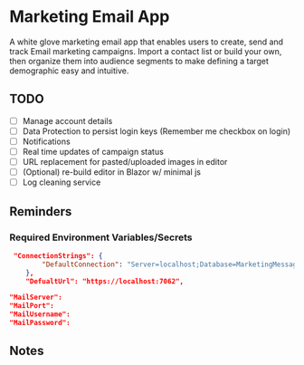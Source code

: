 # Marketing Email App

A white glove marketing email app that enables users to create, send and track Email marketing campaigns.
Import a contact list or build your own, then organize them into audience segments to make defining a target demographic easy and intuitive.

## TODO

- [ ] Manage account details
- [ ] Data Protection to persist login keys (Remember me checkbox on login)
- [ ] Notifications
- [ ] Real time updates of campaign status
- [ ] URL replacement for pasted/uploaded images in editor
- [ ] (Optional) re-build editor in Blazor w/ minimal js
- [ ] Log cleaning service

## Reminders

### Required Environment Variables/Secrets

```json
 "ConnectionStrings": {
        "DefaultConnection": "Server=localhost;Database=MarketingMessagesUsers;User Id=devin;Password=!BassCase987;TrustServerCertificate=true;"
    },
    "DefualtUrl": "https://localhost:7062",

"MailServer":
"MailPort":
"MailUsername":
"MailPassword":
```

## Notes
